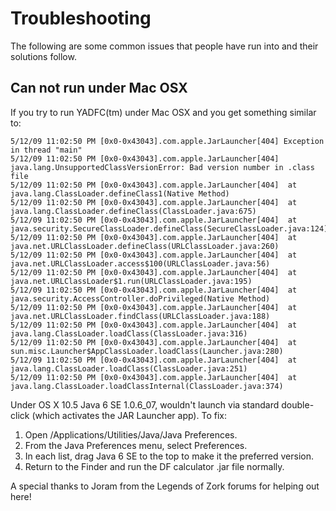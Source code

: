 # Troubleshooting #

The following are some common issues that people have run into and their solutions follow.

## Can not run under Mac OSX ##
If you try to run YADFC(tm) under Mac OSX and you get something similar to:
```
5/12/09 11:02:50 PM [0x0-0x43043].com.apple.JarLauncher[404] Exception in thread "main"  
5/12/09 11:02:50 PM [0x0-0x43043].com.apple.JarLauncher[404] 
java.lang.UnsupportedClassVersionError: Bad version number in .class file 
5/12/09 11:02:50 PM [0x0-0x43043].com.apple.JarLauncher[404]  at 
java.lang.ClassLoader.defineClass1(Native Method) 
5/12/09 11:02:50 PM [0x0-0x43043].com.apple.JarLauncher[404]  at 
java.lang.ClassLoader.defineClass(ClassLoader.java:675) 
5/12/09 11:02:50 PM [0x0-0x43043].com.apple.JarLauncher[404]  at 
java.security.SecureClassLoader.defineClass(SecureClassLoader.java:124) 
5/12/09 11:02:50 PM [0x0-0x43043].com.apple.JarLauncher[404]  at 
java.net.URLClassLoader.defineClass(URLClassLoader.java:260) 
5/12/09 11:02:50 PM [0x0-0x43043].com.apple.JarLauncher[404]  at 
java.net.URLClassLoader.access$100(URLClassLoader.java:56) 
5/12/09 11:02:50 PM [0x0-0x43043].com.apple.JarLauncher[404]  at 
java.net.URLClassLoader$1.run(URLClassLoader.java:195) 
5/12/09 11:02:50 PM [0x0-0x43043].com.apple.JarLauncher[404]  at 
java.security.AccessController.doPrivileged(Native Method) 
5/12/09 11:02:50 PM [0x0-0x43043].com.apple.JarLauncher[404]  at 
java.net.URLClassLoader.findClass(URLClassLoader.java:188) 
5/12/09 11:02:50 PM [0x0-0x43043].com.apple.JarLauncher[404]  at 
java.lang.ClassLoader.loadClass(ClassLoader.java:316) 
5/12/09 11:02:50 PM [0x0-0x43043].com.apple.JarLauncher[404]  at 
sun.misc.Launcher$AppClassLoader.loadClass(Launcher.java:280) 
5/12/09 11:02:50 PM [0x0-0x43043].com.apple.JarLauncher[404]  at 
java.lang.ClassLoader.loadClass(ClassLoader.java:251) 
5/12/09 11:02:50 PM [0x0-0x43043].com.apple.JarLauncher[404]  at 
java.lang.ClassLoader.loadClassInternal(ClassLoader.java:374) 
```

Under OS X 10.5 Java 6 SE 1.0.6\_07, wouldn't launch via standard double-click (which activates the JAR Launcher app). To fix:

  1. Open /Applications/Utilities/Java/Java Preferences.
  1. From the Java Preferences menu, select Preferences.
  1. In each list, drag Java 6 SE to the top to make it the preferred version.
  1. Return to the Finder and run the DF calculator .jar file normally.

A special thanks to Joram from the Legends of Zork forums for helping out here!